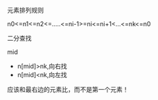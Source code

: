 元素排列规则

n0<=n1<=n2<=.....<=ni-1>=ni<=ni+1<...<=nk<=n0

二分查找

mid

- n[mid]>nk,向右找
- n[mid]<nk,向左找

应该和最右边的元素比，而不是第一个元素！